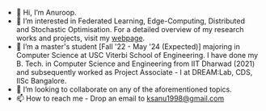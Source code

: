 - 👋 Hi, I’m Anuroop.
- 👀 I’m interested in Federated Learning, Edge-Computing, Distributed and Stochastic Optimisation. For a detailed overview of my research works and projects, visit my [webpage](https://ksanu1998.github.io).
- 🌱 I’m a master's student [Fall '22 - May '24 (Expected)] majoring in Computer Science at USC Viterbi School of Engineering. I have done my B. Tech. in Computer Science and Engineering from IIT Dharwad (2021) and subsequently worked as Project Associate - I at DREAM:Lab, CDS, IISc Bangalore.
- 💞️ I’m looking to collaborate on any of the aforementioned topics.
- 📫 How to reach me - Drop an email to ksanu1998@gmail.com

<!---
ksanu1998/ksanu1998 is a ✨ special ✨ repository because its `README.md` (this file) appears on your GitHub profile.
You can click the Preview link to take a look at your changes.
--->
